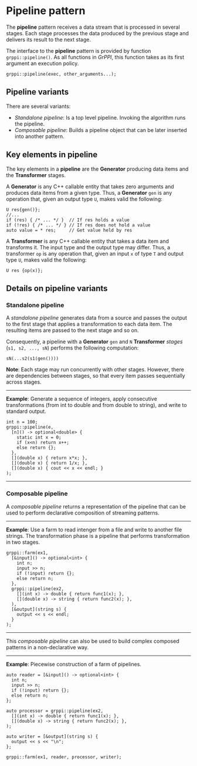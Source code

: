 # Pipeline pattern

The **pipeline** pattern receives a data stream that is processed in several
stages. Each stage processes the data produced by the previous stage and delivers
its result to the next stage.

The interface to the **pipeline** pattern is provided by function
`grppi::pipeline()`. As all functions in *GrPPI*, this function takes as its
first argument an execution policy.

~~~{.cpp}
grppi::pipeline(exec, other_arguments...);
~~~

## Pipeline variants

There are several variants:

* *Standalone pipeline*: Is a top level pipeline. Invoking the algorithm runs the
pipeline.
* *Composable pipeline*: Builds a pipeline object that can be later inserted
into another pattern.

## Key elements in pipeline

The key elements in a **pipeline** are the **Generator** producing data items
and the **Transformer** stages.

A **Generator** is any C++ callable entity that takes zero arguments and
produces data items from a given type. Thus, a **Generator** `gen` is any
operation that, given an output type `U`, makes valid the following:

~~~{.cpp}
U res{gen()};
//...
if (res) { /* ... */ }  // If res holds a value
if (!res) { /* ... */ } // If res does not hold a value
auto value = * res;     // Get value held by res
~~~

A **Transformer** is any C++ callable entity that takes a data item and
transforms it. The input type and the output type may differ. Thus, a 
transformer `op` is any operation that, given an input `x` of type `T` and output type
`U`, makes valid the following:

~~~{.cpp}
U res {op(x)};
~~~

## Details on pipeline variants


### Standalone pipeline

A *standalone pipeline* generates data from a source and passes the output to
the first stage that applies a transformation to each data item. The resulting
items are passed to the next stage and so on.

Consequently, a pipeline with a **Generator** `gen` and `N` **Transformer**
*stages* (`s1, s2, ..., sN`) performs the following computation:

~~~
sN(...s2(s1(gen())))
~~~

**Note**: Each stage may run concurrently with other stages. However, there are
dependencies between stages, so that every item passes sequentially across
stages.

---
**Example**: Generate a sequence of integers, apply consecutive transformations (from int to double
and from double to string), and write to standard output.
~~~{.cpp}
int n = 100;
grppi::pipeline(e, 
  [n]() -> optional<double> { 
    static int x = 0;
    if (x<n) return x++;
    else return {}; 
  },
  [](double x) { return x*x; },
  [](double x) { return 1/x; },
  [](double x) { cout << x << endl; }
);
~~~
---

### Composable pipeline

A *composable pipeline* returns a representation of the pipeline that can be
used to perform declarative composition of streaming patterns.

---
**Example**: Use a farm to read intenger from a file and write to another file
strings. The transformation phase is a pipeline that performs transformation in
two stages.
~~~{.cpp}
grppi::farm(ex1,
  [&input]() -> optional<int> {
    int n;
    input >> n;
    if (!input) return {};
    else return n;
  },
  grppi::pipeline(ex2,
    [](int x) -> double { return func1(x); },
    [](double x) -> string { return func2(x); },
  ),
  [&output](string s) {
    output << s << endl;
  }
);  
~~~
---

This *composable pipeline* can also be used to build complex composed patterns
in a non-declarative way.

---
**Example**: Piecewise construction of a farm of pipelines.
~~~{.cpp}
auto reader = [&input]() -> optional<int> {
  int n;
  input >> n;
  if (!input) return {};
  else return n;
};

auto processor = grppi::pipeline(ex2,
  [](int x) -> double { return func1(x); },
  [](double x) -> string { return func2(x); },
);

auto writer = [&output](string s) {
  output << s << "\n";
};

grppi::farm(ex1, reader, processor, writer);
~~~
